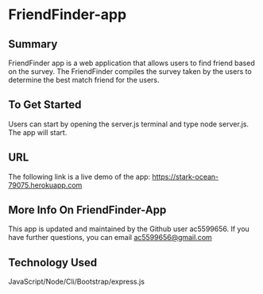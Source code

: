 # FriendFinder-app

## Summary

FriendFinder app is a web application that allows users to find friend based on the survey. The FriendFinder compiles the survey taken by the users to determine the best match friend for the users.

## To Get Started

Users can start by opening the server.js terminal and type node server.js. The app will start.

## URL

The following link is a live demo of the app: https://stark-ocean-79075.herokuapp.com

## More Info On FriendFinder-App

This app is updated and maintained by the Github user ac5599656. If you have further questions, you can email
ac5599656@gmail.com

## Technology Used

JavaScript/Node/Cli/Bootstrap/express.js
